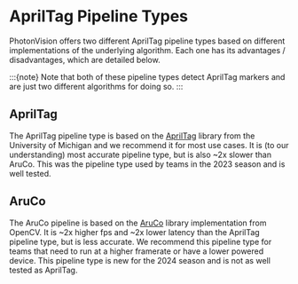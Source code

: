 # AprilTag Pipeline Types

PhotonVision offers two different AprilTag pipeline types based on different implementations of the underlying algorithm. Each one has its advantages / disadvantages, which are detailed below.

:::{note}
Note that both of these pipeline types detect AprilTag markers and are just two different algorithms for doing so.
:::

## AprilTag

The AprilTag pipeline type is based on the [AprilTag](https://april.eecs.umich.edu/software/apriltag.html) library from the University of Michigan and we recommend it for most use cases. It is (to our understanding) most accurate pipeline type, but is also ~2x slower than AruCo. This was the pipeline type used by teams in the 2023 season and is well tested.

## AruCo

The AruCo pipeline is based on the [AruCo](https://docs.opencv.org/4.8.0/d9/d6a/group__aruco.html) library implementation from OpenCV. It is ~2x higher fps and ~2x lower latency than the AprilTag pipeline type, but is less accurate. We recommend this pipeline type for teams that need to run at a higher framerate or have a lower powered device. This pipeline type is new for the 2024 season and is not as well tested as AprilTag.
